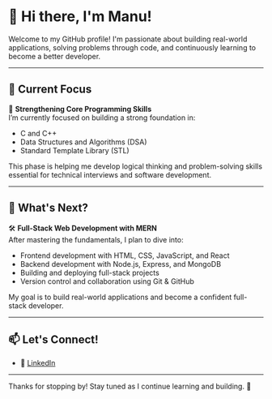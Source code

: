 # 👋 Hi there, I'm Manu!

Welcome to my GitHub profile! I'm passionate about building real-world applications, solving problems through code, and continuously learning to become a better developer.

---

## 🧭 Current Focus

🎯 **Strengthening Core Programming Skills**  
I’m currently focused on building a strong foundation in:
- C and C++
- Data Structures and Algorithms (DSA)
- Standard Template Library (STL)

This phase is helping me develop logical thinking and problem-solving skills essential for technical interviews and software development.

---

## 🚀 What's Next?

🛠️ **Full-Stack Web Development with MERN**  
After mastering the fundamentals, I plan to dive into:
- Frontend development with HTML, CSS, JavaScript, and React
- Backend development with Node.js, Express, and MongoDB
- Building and deploying full-stack projects
- Version control and collaboration using Git & GitHub

My goal is to build real-world applications and become a confident full-stack developer.

---
## 📫 Let's Connect!
- 💼 <a href="https://www.linkedin.com/](https://www.linkedin.com/in/manoj-kumar-9294091aa/" target="_blank">LinkedIn</a>

---

Thanks for stopping by! Stay tuned as I continue learning and building. 🚀
